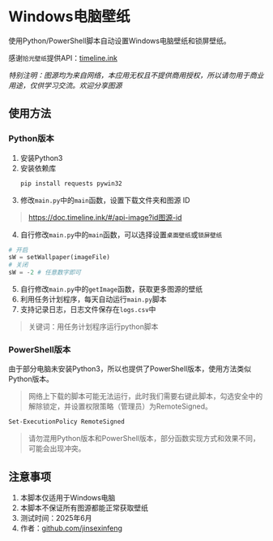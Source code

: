 # Windows电脑壁纸
使用Python/PowerShell脚本自动设置Windows电脑壁纸和锁屏壁纸。

感谢`拾光壁纸`提供API：[timeline.ink](https://timeline.ink/)

*特别注明：图源均为来自网络，本应用无权且不提供商用授权，所以请勿用于商业用途，仅供学习交流。欢迎分享图源*

## 使用方法

### Python版本
1. 安装Python3
2. 安装依赖库
    ```bash
    pip install requests pywin32
    ```
3. 修改`main.py`中的`main`函数，设置下载文件夹和图源 ID
> https://doc.timeline.ink/#/api-image?id图源-id
4. 自行修改`main.py`中的`main`函数，可以选择设置`桌面壁纸`或`锁屏壁纸`
```python
# 开启
sW = setWallpaper(imageFile)
# 关闭
sW = -2 # 任意数字即可
```
5. 自行修改`main.py`中的`getImage`函数，获取更多图源的壁纸
6. 利用任务计划程序，每天自动运行`main.py`脚本
7. 支持记录日志，日志文件保存在`logs.csv`中
> 关键词：用任务计划程序运行python脚本

### PowerShell版本
由于部分电脑未安装Python3，所以也提供了PowerShell版本，使用方法类似Python版本。

> 网络上下载的脚本可能无法运行，此时我们需要右键此脚本，勾选安全中的解除锁定，并设置权限策略（管理员）为RemoteSigned。
```bash
Set-ExecutionPolicy RemoteSigned
```

> 请勿混用Python版本和PowerShell版本，部分函数实现方式和效果不同，可能会出现冲突。

## 注意事项
1. 本脚本仅适用于Windows电脑
2. 本脚本不保证所有图源都能正常获取壁纸
3. 测试时间：2025年6月
4. 作者：[github.com/jinsexinfeng](https://github.com/jinsexinfeng)
